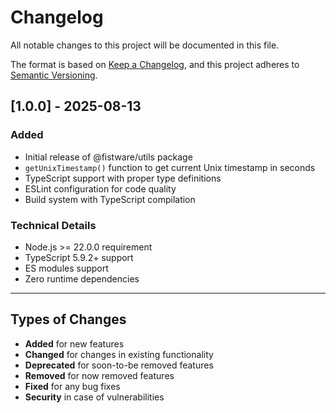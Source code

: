 # Changelog

All notable changes to this project will be documented in this file.

The format is based on [Keep a Changelog](https://keepachangelog.com/en/1.0.0/),
and this project adheres to [Semantic Versioning](https://semver.org/spec/v2.0.0.html).

## [1.0.0] - 2025-08-13

### Added
- Initial release of @fistware/utils package
- `getUnixTimestamp()` function to get current Unix timestamp in seconds
- TypeScript support with proper type definitions
- ESLint configuration for code quality
- Build system with TypeScript compilation

### Technical Details
- Node.js >= 22.0.0 requirement
- TypeScript 5.9.2+ support
- ES modules support
- Zero runtime dependencies

---

## Types of Changes

- **Added** for new features
- **Changed** for changes in existing functionality
- **Deprecated** for soon-to-be removed features
- **Removed** for now removed features
- **Fixed** for any bug fixes
- **Security** in case of vulnerabilities
